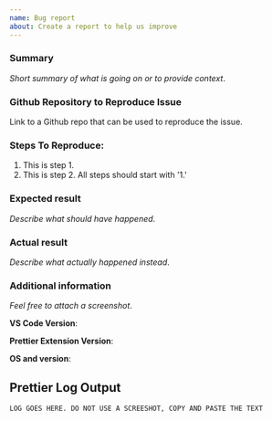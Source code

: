 ```yaml
---
name: Bug report
about: Create a report to help us improve
---
```


<!-- 
SEE THIS GUIDE ON OPENING A GOOD ISSUE: https://github.com/prettier/prettier-vscode/wiki/Writing-a-Good-Issue

**You must complete all steps in this checklist or the issue will be automatically closed.**

- [ ] Write a summary of your issue
- [ ] Include a link to a github repo that can be used to reproduce the issue or exact reproduction steps.
- [ ] Provide the expected result
- [ ] Provide the actual result
- [ ] Include extension, os, and vs code information
- [ ] Include Prettier extension log

PLEASE NOTE: Many of the issues with the extension are heavily based on your specific configuration and source code. In order to improve your chances of having your bug fixed, the number one thing you can do is create a github repository that can be used to reproduce the issue along with the detailed reproduction steps. If you don't provide this info, it is usually the case that we cannot reproduce the issue and the issue will be closed. 
-->

### Summary

_Short summary of what is going on or to provide context_.

### Github Repository to Reproduce Issue

Link to a Github repo that can be used to reproduce the issue.

### Steps To Reproduce:

1.  This is step 1.
1.  This is step 2. All steps should start with '1.'

### Expected result

_Describe what should have happened_.

### Actual result

_Describe what actually happened instead_.

### Additional information

_Feel free to attach a screenshot_.

**VS Code Version**:

**Prettier Extension Version**:

**OS and version**:

## Prettier Log Output

<!-- Click the "Prettier" button in the bottom toolbar and copy all the out put log here. -->
<!-- SEE THIS GUIDE ON HOW TO GET YOUR LOGS: https://github.com/prettier/prettier-vscode/wiki/Writing-a-Good-Issue -->

```
LOG GOES HERE. DO NOT USE A SCREESHOT, COPY AND PASTE THE TEXT
```
